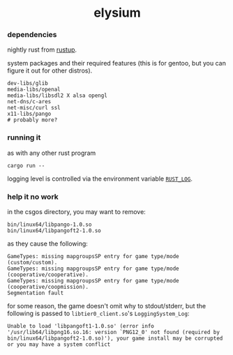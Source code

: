 <h1 align="center">elysium</h1>

### dependencies

nightly rust from [rustup](https://rustup.rs).

system packages and their required features (this is for gentoo, but you can figure it out for other distros).

```
dev-libs/glib
media-libs/openal
media-libs/libsdl2 X alsa opengl
net-dns/c-ares
net-misc/curl ssl
x11-libs/pango
# probably more?
```

### running it

as with any other rust program

```
cargo run --
```

logging level is controlled via the environment variable [`RUST_LOG`](https://docs.rs/tracing-subscriber/latest/tracing_subscriber/filter/struct.EnvFilter.html).

### help it no work

in the csgos directory, you may want to remove:

```
bin/linux64/libpango-1.0.so
bin/linux64/libpangoft2-1.0.so
```

as they cause the following:

```
GameTypes: missing mapgroupsSP entry for game type/mode (custom/custom).
GameTypes: missing mapgroupsSP entry for game type/mode (cooperative/cooperative).
GameTypes: missing mapgroupsSP entry for game type/mode (cooperative/coopmission).
Segmentation fault
```

for some reason, the game doesn't omit why to stdout/stderr, but the following is passed to `libtier0_client.so`'s `LoggingSystem_Log`:

```
Unable to load 'libpangoft1-1.0.so' (error info '/usr/lib64/libpng16.so.16: version `PNG12_0' not found (required by bin/linux64/libpangoft2-1.0.so)'), your game install may be corrupted or you may have a system conflict
```
